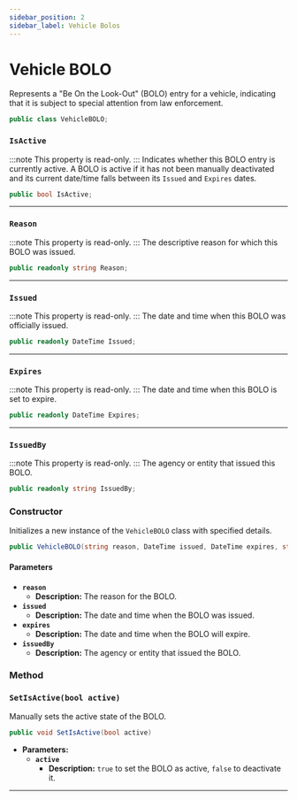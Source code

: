 ```yaml
---
sidebar_position: 2
sidebar_label: Vehicle Bolos
---
```

# Vehicle BOLO

Represents a "Be On the Look-Out" (BOLO) entry for a vehicle, indicating that it is subject to special attention from law enforcement.

```csharp
public class VehicleBOLO;
```
### `IsActive`
:::note
This property is read-only.
:::
Indicates whether this BOLO entry is currently active. A BOLO is active if it has not been manually deactivated and its current date/time falls between its `Issued` and `Expires` dates. 

```csharp
public bool IsActive;
```
---

### `Reason`
:::note
This property is read-only.
:::
The descriptive reason for which this BOLO was issued.

```csharp
public readonly string Reason;
```
---

### `Issued`
:::note
This property is read-only.
:::
The date and time when this BOLO was officially issued.

```csharp
public readonly DateTime Issued;
```
---

### `Expires`
:::note
This property is read-only.
:::
The date and time when this BOLO is set to expire.

```csharp
public readonly DateTime Expires;
```
---

### `IssuedBy`
:::note
This property is read-only.
:::
The agency or entity that issued this BOLO.

```csharp
public readonly string IssuedBy;
```

### Constructor

Initializes a new instance of the `VehicleBOLO` class with specified details.
```csharp
public VehicleBOLO(string reason, DateTime issued, DateTime expires, string issuedBy)
```

#### Parameters

-   **`reason`**
    -   **Description:** The reason for the BOLO.
-   **`issued`**
    -   **Description:** The date and time when the BOLO was issued.
-   **`expires`**
    -   **Description:** The date and time when the BOLO will expire.
-   **`issuedBy`**
    -   **Description:** The agency or entity that issued the BOLO.

### Method

### `SetIsActive(bool active)`

Manually sets the active state of the BOLO.

```csharp
public void SetIsActive(bool active)
```

-   **Parameters:**
    -   **`active`**
        -   **Description:** `true` to set the BOLO as active, `false` to deactivate it.

---